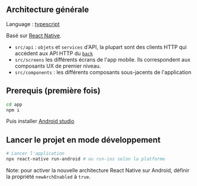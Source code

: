 ## Architecture générale

Language : [typescript](https://typescript.org)

Basé sur [React Native](https://fr.reactjs.org/).

- `src/api` : `objets` et `services` d'API, la plupart sont des clients HTTP qui accèdent aux API HTTP
  du [`back`](../back/README.md)
- `src/screens` les différents écrans de l'app mobile. Ils correspondent aux composants UX de premier niveau.
- `src/components` : les différents composants sous-jacents de l'application

## Prerequis (première fois)

```bash
cd app
npm i
```

Puis installer [Android studio](https://docs.expo.dev/workflow/android-studio-emulator/)

## Lancer le projet en mode développement

```bash
# Lancer l'application
npx react-native run-android # ou run-ios selon la platforme

```

Note: pour activer la nouvelle architecture React Native sur Android, définir la propriété `newArchEnabled` à `true`. 

